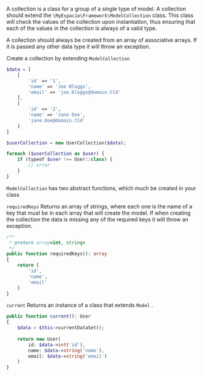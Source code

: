 A collection is a class for a group of a single type of model. A collection should extend the `\MyEspacio\Framework\ModelCollection` class. This class will check the values of the collection upon instantiation, thus ensuring that each of the values in the collection is always of a valid type.

A collection should always be created from an array of associative arrays. If it is passed any other data type it will throw an exception.

Create a collection by extending `ModelCollection`
```php
$data = [
    [
        'id' => '1',
        'name' => 'Joe Bloggs',
        'email' => 'joe.bloggs@domain.tld'
    ],
    [
        'id' => '2',
        'name' => 'Jane Doe',
        'jane.doe@domain.tld'
    ]
]

$userCollection = new UserCollection($data);

foreach ($userCollection as $user) {
    if (typeof $user !== User::class) {
        // error
    }
}
```

`ModelCollection` has two abstract functions, which much be created in your class

`requiredKeys`
Returns an array of strings, where each one is the name of a key that must be in each array that will create the model. If when creating the collection the data is missing any of the required keys it will throw an exception.

```php
/**
 * @return array<int, string>
 */
public function requiredKeys(): array
{
    return [
        'id',
        'name',
        'email'
    ]
}
```

`current`
Returns an instance of a class that extends `Model` .

```php
public function current(): User
{
    $data = $this->currentDataSet();
    
    return new User(
        id: $data->int('id'),
        name: $data->string('name'),
        email: $data->string('email')
    )
}
```
